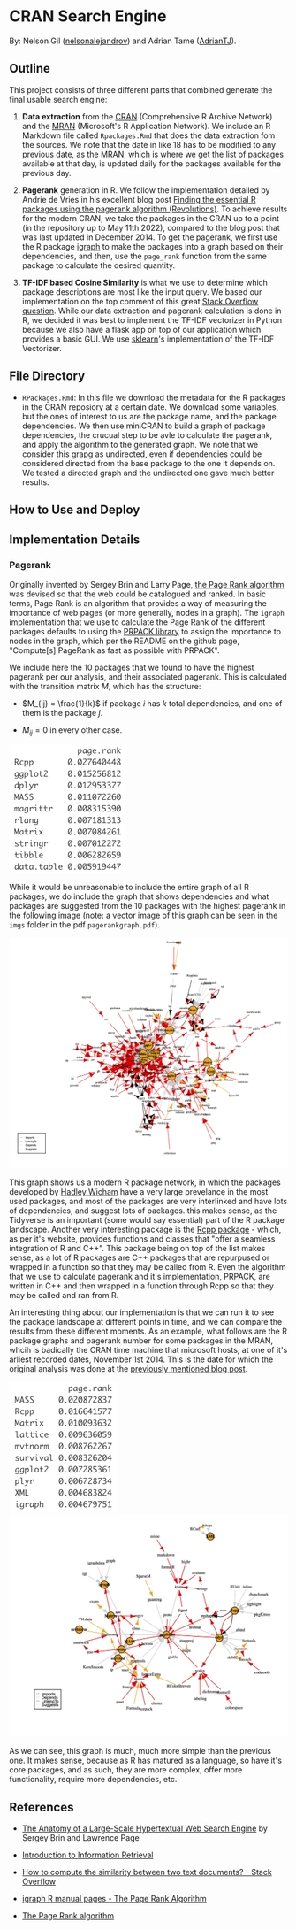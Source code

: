 # CRAN Search Engine

By: Nelson Gil ([nelsonalejandrov](https://github.com/nelsonalejandrov)) and Adrian Tame ([AdrianTJ](https://github.com/AdrianTJ)).

## Outline

This project consists of three different parts that combined generate the final usable search engine: 

1. **Data extraction** from the [CRAN](https://cran.r-project.org/) (Comprehensive R Archive Network) and the [MRAN](https://mran.microsoft.com/rro) (Microsoft's R Application Network). We include an R Markdown file called `Rpackages.Rmd`  that does the data extraction fom the sources. We note that the date in like 18 has to be modified to any previous date, as the MRAN, which is where we get the list of packages available at that day, is updated daily for the packages available for the previous day. 

2. **Pagerank** generation in R. We follow the implementation detailed by Andrie de Vries in his excellent blog post [Finding the essential R packages using the pagerank algorithm (Revolutions)](https://blog.revolutionanalytics.com/2014/12/a-reproducible-r-example-finding-the-most-popular-packages-using-the-pagerank-algorithm.html). To achieve results for the modern CRAN, we take the packages in the CRAN up to a point (in the repository up to May 11th 2022), compared to the blog post that was last updated in December 2014. To get the pagerank, we first use the R package [igraph](https://cran.r-project.org/web/packages/igraph/index.html) to make the packages into a graph based on their dependencies, and then, use the `page_rank` function from the same package to calculate the desired quantity.

3. **TF-IDF based Cosine Similarity** is what we use to determine which package descriptions are most like the input query. We based our implementation on the top comment of this great [Stack Overflow question](https://stackoverflow.com/questions/8897593/how-to-compute-the-similarity-between-two-text-documents). While our data extraction and pagerank calculation is done in R, we decided it was best to implement the TF-IDF vectorizer in Python because we also have a flask app on top of our application which provides a basic GUI. We use [sklearn](https://scikit-learn.org/stable/modules/generated/sklearn.feature_extraction.text.TfidfVectorizer.html)'s implementation of the TF-IDF Vectorizer. 

## File Directory

* `RPackages.Rmd`: In this file we download the metadata for the R packages in the CRAN reposiory at a certain date. We download some variables, but the ones of interest to us are the package name, and the package dependencies. We then use miniCRAN to build a graph of package dependencies, the crucual step to be avle to calculate the pagerank, and apply the algorithm to the generated graph. We note that we consider this grapg as undirected, even if dependencies could be considered directed from the base package to the one it depends on. We tested a directed graph and the undirected one gave much better results. 

## How to Use and Deploy

## Implementation Details

### Pagerank

Originally invented by Sergey Brin and Larry Page, [the Page Rank algorithm](http://ilpubs.stanford.edu:8090/422/1/1999-66.pdf) was devised so that the web could be catalogued and ranked. In basic terms, Page Rank is an algorithm that provides a way of measuring the importance of web pages (or more generally, nodes in a graph). The `igraph` implementation that we use to calculate the Page Rank of the different packages defaults to using the [PRPACK library](https://github.com/dgleich/prpack) to assign the importance to nodes in the graph, which per the README on the github page, "Compute[s] PageRank as fast as possible with PRPACK". 

We include here the 10 packages that we found to have the highest pagerank per our analysis, and their associated pagerank. This is calculated with the transition matrix $M$, which has the structure: 

* $M_{ij} = \frac{1}{k}$ if package $i$ has $k$ total dependencies, and one of them is the package $j$. 

* $M_{ij} = 0$ in every other case. 

<img title="" src="./imgs/pagerank10.png" alt="pagerank10.png" data-align="center">

While it would be unreasonable to include the entire graph of all R packages, we do include the graph that shows dependencies and what packages are suggested from the 10 packages with the highest pagerank in the following image (note: a vector image of this graph can be seen in the `imgs` folder in the pdf `pagerankgraph.pdf`). 

<img src="./imgs/Rplot04.png" title="" alt="Rplot04.png" data-align="center">

This graph shows us a modern R package network, in which the packages developed by [Hadley Wicham](https://hadley.nz/) have a very large prevelance in the most used packages, and most of the packages are very interlinked and have lots of dependencies, and suggest lots of packages. this makes sense, as the Tidyverse is an important (some would say essential) part of the R package landscape. Another very interesting package is the [Rcpp package](https://cran.r-project.org/web/packages/Rcpp/index.html) - which, as per it's website, provides functions and classes that "offer a seamless integration of R and C++". This package being on top of the list makes sense, as a lot of R packages are C++ packages that are repurpused or wrapped in a function so that they may be called from R. Even the algorithm that we use to calculate pagerank and it's implementation, PRPACK, are written in C++ and then wrapped in a function through Rcpp so that they may be called and ran from R. 

An interesting thing about our implementation is that we can run it to see the package landscape at different points in time, and we can compare the results from these different moments. As an example, what follows are the R package graphs and pagerank number for some packages in the MRAN, whcih is badically the CRAN time machine that microsoft hosts, at one of it's arliest recorded dates, November 1st 2014. This is the date for which the original analysis was done at the [previously mentioned blog post](https://blog.revolutionanalytics.com/2014/12/a-reproducible-r-example-finding-the-most-popular-packages-using-the-pagerank-algorithm.html). 

<img src="./imgs/packages2014.png" title="" alt="packages2014.png" data-align="center">

<img src="./imgs/Rplot05.png" title="" alt="Rplot05.png" data-align="center">

As we can see, this graph is much, much more simple than the previous one. It makes sense, because as R has matured as a language, so have it's core packages, and as such, they are more complex, offer more functionality, require more dependencies, etc. 

## References

* [The Anatomy of a Large-Scale Hypertextual Web Search Engine](http://infolab.stanford.edu/~backrub/google.html) by Sergey Brin and Lawrence Page

* [Introduction to Information Retrieval](https://nlp.stanford.edu/IR-book/) 

* [How to compute the similarity between two text documents? - Stack Overflow](https://stackoverflow.com/questions/8897593/how-to-compute-the-similarity-between-two-text-documents)

* [igraph R manual pages - The Page Rank Algorithm](https://igraph.org/r/doc/page_rank.html)

* [The Page Rank algorithm](http://ilpubs.stanford.edu:8090/422/1/1999-66.pdf)
